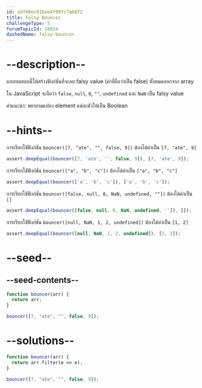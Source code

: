 ```yaml
---
id: adf08ec01beb4f99fc7a68f2
title: Falsy Bouncer
challengeType: 5
forumTopicId: 16014
dashedName: falsy-bouncer
---
```


# --description--

แบบทดสอบนี้ให้สร้างฟังก์ชันที่จะลบ falsy value (ค่าที่ถือว่าเป็น false) ทั้งหมดออกจาก array

ใน JavaScript จะถือว่า `false`, `null`, `0`, `""`, `undefined` และ `NaN` เป็น falsy value

คำแนะนำ: พยายามแปลง element แต่ละตัวให้เป็น Boolean


# --hints--

การเรียกใช้ฟังก์ชัน `bouncer([7, "ate", "", false, 9])` ต้องได้ค่าเป็น `[7, "ate", 9]`

```js
assert.deepEqual(bouncer([7, 'ate', '', false, 9]), [7, 'ate', 9]);
```

การเรียกใช้ฟังก์ชัน `bouncer(["a", "b", "c"])` ต้องได้ค่าเป็น `["a", "b", "c"]`

```js
assert.deepEqual(bouncer(['a', 'b', 'c']), ['a', 'b', 'c']);
```

การเรียกใช้ฟังก์ชัน `bouncer([false, null, 0, NaN, undefined, ""])` ต้องได้ค่าเป็น `[]`

```js
assert.deepEqual(bouncer([false, null, 0, NaN, undefined, '']), []);
```

การเรียกใช้ฟังก์ชัน `bouncer([null, NaN, 1, 2, undefined])` ต้องได้ค่าเป็น `[1, 2]`

```js
assert.deepEqual(bouncer([null, NaN, 1, 2, undefined]), [1, 2]);
```

# --seed--

## --seed-contents--

```js
function bouncer(arr) {
  return arr;
}

bouncer([7, "ate", "", false, 9]);
```

# --solutions--

```js
function bouncer(arr) {
  return arr.filter(e => e);
}

bouncer([7, "ate", "", false, 9]);
```
